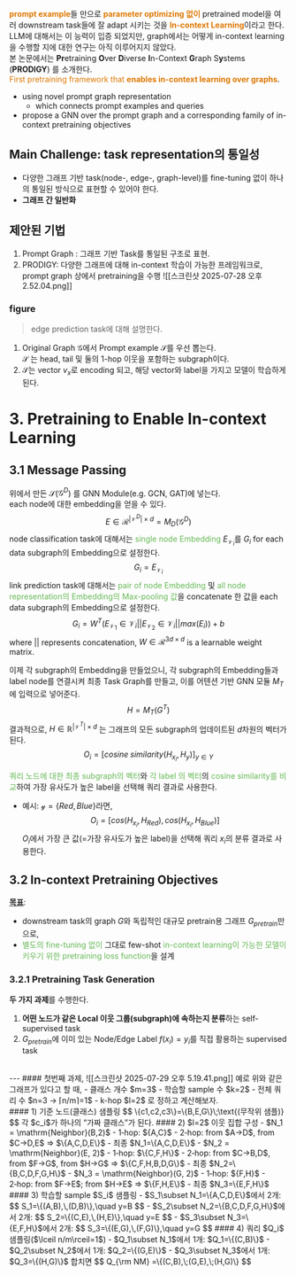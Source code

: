 <b><font color="#de7802">prompt example</font></b>들 만으로 <b><font color="#de7802">parameter optimizing 없이</font></b> pretrained model을 여러 downstream task들에 잘 adapt 시키는 것을 <b><font color="#de7802">In-context Learning</font></b>이라고 한다. <br>LLM에 대해서는 이 능력이 입증 되었지만, graph에서는 어떻게 in-context learning을 수행할 지에 대한 연구는 아직 이루어지지 않았다. <br>본 논문에서는 **Pr**etraining **O**ver **D**iverse **I**n-Context **G**raph S**y**stems (**PRODIGY**) 를 소개한다. <br><font color="#de7802">First pretraining framework that <b>enables in-context learning over graphs</b></font>. 

- using novel prompt graph representation
	- which connects prompt examples and queries
- propose a GNN over the prompt graph and a corresponding family of in-context pretraining objectives

## Main Challenge: task representation의 통일성
- 다양한 그래프 기반 task(node-, edge-, graph-level)를 fine-tuning 없이 하나의 통일된 방식으로 표현할 수 있어야 한다. 
- **그래프 간 일반화**

## 제안된 기법
1. Prompt Graph : 그래프 기반 Task를 통일된 구조로 표현. 
2. PRODIGY: 다양한 그래프에 대해 in-context 학습이 가능한 프레임워크로, prompt graph 상에서 pretraining을 수행
![[스크린샷 2025-07-28 오후 2.52.04.png]]
### figure
> edge prediction task에 대해 설명한다. 
1. Original Graph $\mathcal{G}$에서 Prompt example $\mathcal{S}$를 우선 뽑는다. <br>$\mathcal{S}$ 는 head, tail 및 둘의 1-hop 이웃을 포함하는 subgraph이다. 
2. $\mathcal{S}$는 vector $v_x$로 encoding 되고, 해당 vector와 label을 가지고 모델이 학습하게 된다. 


# 3. Pretraining to Enable In-context Learning
## 3.1 Message Passing
위에서 만든 $\mathcal{S}$($\mathcal{G}^D$) 를 GNN Module(e.g. GCN, GAT)에 넣는다. <br>each node에 대한 embedding을 얻을 수 있다. 
$$
E ∈ \mathcal{R}^{|\mathcal{V}^D|×d} = M_D(\mathcal{G}^D)
$$
node classification task에 대해서는 <font color="#65b855">single node Embedding</font> $E_{\mathcal{V}_i}$를 $G_i$ for each data subgraph의 Embedding으로 설정한다. 
$$
G_i=E_{\mathcal{V}_i}
$$
link prediction task에 대해서는 <font color="#65b855">pair of node Embedding</font> 및 <font color="#65b855">all node representation의 Embedding의 Max-pooling 값</font>을 concatenate 한 값을 each data subgraph의 Embedding으로 설정한다. 
$$
G_i = W^T (E_{\mathcal{V}_1}∈\mathcal{V}_i ||E_{\mathcal{V}_2}∈\mathcal{V}_i ||max(E_i))+b
$$
where $||$ represents concatenation, $W ∈ \mathcal{R}^{3d×d}$ is a learnable weight matrix. 

이제 각 subgraph의 Embedding을 만들었으니, 각 subgraph의 Embedding들과 label node를 연결시켜 최종 Task Graph를 만들고, 이를 어텐션 기반 GNN 모듈 $M_T$에 입력으로 넣어준다. 
$$
H=M_T(G^T)
$$
결과적으로, $H \in \mathbb{R}^{|\mathcal{V}^T|\times d}$ 는 그래프의 모든 subgraph의 업데이트된 $d$차원의 벡터가 된다. <br>$$
O_i​=[cosine\;similarity(H_{x_i}​​,H_y​)]_{y∈Y}​
$$

<font color="#65b855">쿼리 노드에 대한 최종 subgraph의 벡터</font>와 <font color="#65b855">각 label 의 벡터</font>의 <font color="#65b855">cosine similarity를 비교</font>하여 가장 유사도가 높은 label을 선택해 쿼리 결과로 사용한다. <br>
- 예시: $\mathcal{y}=\{Red, Blue\}$라면, 
$$
O_i=\big[cos(H_{x_i}, H_{Red}), cos(H_{x_i}, H_{Blue})]
$$
  $O_i$에서 가장 큰 값(=가장 유사도가 높은 label)을 선택해 쿼리 $x_i$의 분류 결과로 사용한다. 

## 3.2 In-context Pretraining Objectives
<b><u>목표</u></b>:
- downstream task의 graph $G$와 독립적인 대규모 pretrain용 그래프 $G_{pretrain}$만으로, 
- <font color="#65b855">별도의 fine-tuning 없이</font> 그대로 few-shot <font color="#65b855">in-context learning이 가능한 모델이 키우기 위한 pretraining loss function</font>을 설계
### 3.2.1 Pretraining Task Generation
**두 가지 과제**를 수행한다. 
1. **어떤 노드가 같은 Local 이웃 그룹(subgraph)에 속하는지 분류**하는 self-supervised task
2. $G_{pretrain}$에 이미 있는 Node/Edge Label $f(x_i)=y_i$를 직접 활용하는 supervised task
<br>
---
#### 첫번째 과제, 
![[스크린샷 2025-07-29 오후 5.19.41.png]]
예로 위와 같은 그래프가 있다고 할 때, 
- 클래스 개수 $m=3$
- 학습할 sample 수 $k=2$
- 전체 쿼리 수 $n=3 → ⌈n/m⌉=1$
- k-hop $l=2$
로 정하고 계산해보자. <br>
#### 1) 기준 노드(클래스) 샘플링
$$
\{c1​,c2​,c3​\}=\{B,E,G\}\;\text{(무작위 샘플)}
$$
각 $c_i$가 하나의 “가짜 클래스”가 된다.
#### 2) $l=2$ 이웃 집합 구성
- $N_1 = \mathrm{Neighbor}(B,2)$
    - 1‑hop: ${A,C}$
    - 2‑hop: from $A→D$, from $C→D,E$ ⇒ $\{A,C,D,E\}$
    - 최종 $N_1=\{A,C,D,E\}$
- $N_2 = \mathrm{Neighbor}(E, 2)$
    - 1‑hop: $\{C,F,H\}$
    - 2‑hop: from $C→B,D$, from $F→G$, from $H→G$ ⇒ $\{C,F,H,B,D,G\}$
    - 최종 $N_2=\{B,C,D,F,G,H\}$
- $N_3 = \mathrm{Neighbor}(G, 2)$
    - 1‑hop: ${F,H}$
    - 2‑hop: from $F→E$; from $H→E$ ⇒ $\{F,H,E\}$
    - 최종 $N_3=\{E,F,H\}$
#### 3) 학습할 sample $S_i$ 샘플링
- $S_1\subset N_1=\{A,C,D,E\}$에서 2개:
$$
S_1=\{(A,B),\,(D,B)\},\quad y=B
$$
- $S_2\subset N_2=\{B,C,D,F,G,H\}$에서 2개:
$$
S_2=\{(C,E),\,(H,E)\},\quad y=E
$$
- $S_3\subset N_3=\{E,F,H\}$에서 2개:
$$
S_3=\{(E,G),\,(F,G)\},\quad y=G
$$
#### 4) 쿼리 $Q_i$ 샘플링($\lceil n/m\rceil=1$)
- $Q_1\subset N_1$에서 1개:  $Q_1=\{(C,B)\}$
- $Q_2\subset N_2$에서 1개:  $Q_2=\{(G,E)\}$
- $Q_3\subset N_3$에서 1개:  $Q_3=\{(H,G)\}$
합치면
$$
Q_{\rm NM} =\{(C,B),\;(G,E),\;(H,G)\}
$$

